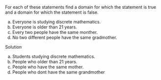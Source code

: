 For each of these statements find a domain for which the statement is true and a domain for which the statement is false.

1. Everyone is studying discrete mathematics.
1. Everyone is older than 21 years.
1. Every two people have the same monther.
1. No two different people have the same gradmother.

Solution

1. Students studying discrete mathematics.
1. People who older than 21 years.
1. People who have the same mother.
1. People who dont have the same grandmother


<style type="text/css">
    ol { list-style-type: lower-alpha; }
</style>